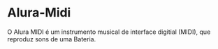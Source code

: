 # Alura-Midi
O Alura MIDI é um instrumento musical de interface digitial (MIDI), que reproduz sons de uma Bateria.
